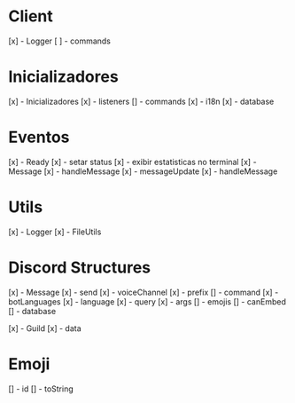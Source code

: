 # Client
[x] - Logger
[ ] - commands

# Inicializadores
[x] - Inicializadores
  [x] - listeners
  [] - commands
  [x] - i18n
  [x] - database

# Eventos
[x] - Ready
  [x] - setar status
  [x] - exibir estatisticas no terminal
[x] - Message
  [x] - handleMessage
[x] - messageUpdate
  [x] - handleMessage

# Utils
[x] - Logger
[x] - FileUtils

# Discord Structures
[x] - Message
  [x] - send
  [x] - voiceChannel
  [x] - prefix
  [] - command
  [x] - botLanguages
  [x] - language
  [x] - query
  [x] - args
  [] - emojis
  [] - canEmbed
  [] - database

[x] - Guild
  [x] - data

# Emoji
[] - id
[] - toString
